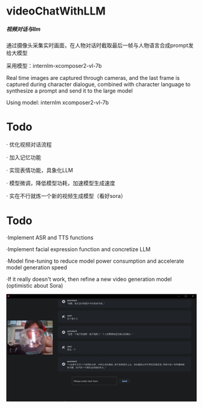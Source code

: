 # videoChatWithLLM

##### 视频对话与llm

通过摄像头采集实时画面，在人物对话时截取最后一帧与人物语言合成prompt发给大模型



采用模型：internlm-xcomposer2-vl-7b



Real time images are captured through cameras, and the last frame is captured during character dialogue, combined with character language to synthesize a prompt and send it to the large model





Using model: internlm xcomposer2-vl-7b


# Todo
· 优化视频对话流程

· 加入记忆功能

· 实现表情功能，具象化LLM

· 模型微调，降低模型功耗，加速模型生成速度

· 实在不行就炼一个新的视频生成模型（看好sora）

# Todo

·Implement ASR and TTS functions



·Implement facial expression function and concretize LLM



·Model fine-tuning to reduce model power consumption and accelerate model generation speed



·If it really doesn't work, then refine a new video generation model (optimistic about Sora)

![test](pic/test.jpg)
